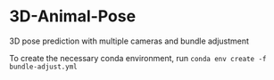 # 3D-Animal-Pose
3D pose prediction with multiple cameras and bundle adjustment

To create the necessary conda environment, run
`conda env create -f bundle-adjust.yml`
